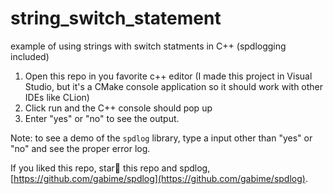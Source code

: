 # string_switch_statement
example of using strings with switch statments in C++ (spdlogging included)

1. Open this repo in you favorite c++ editor (I made this project in Visual Studio, but it's a CMake console application so it should work with other IDEs like CLion)
2. Click run and the C++ console should pop up
3. Enter "yes" or "no" to see the output. 

Note: to see a demo of the `spdlog` library, type a input other than "yes" or "no" and see the proper error log.

If you liked this repo, star🌟 this repo and spdlog, [https://github.com/gabime/spdlog](https://github.com/gabime/spdlog).
